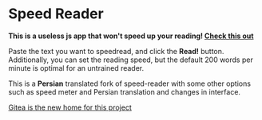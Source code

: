 # Speed Reader

**This is a useless js app that won't speed up your reading! [Check this out](https://www.scotthyoung.com/blog/2015/01/19/speed-reading-redo/?utm_source=pocket_mylist)**

Paste the text you want to speedread, and click the **Read!** button. Additionally, you can set the reading speed, but the default 200 words per minute is optimal for an untrained reader.

This is a **Persian** translated fork of speed-reader with some other options such as speed meter and Persian translation and changes in interface.

[Gitea is the new home for this project](https://git.disroot.org/jmil/TondKhan)
